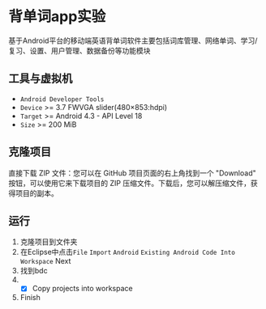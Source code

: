 # 背单词app实验

基于Android平台的移动端英语背单词软件主要包括词库管理、网络单词、学习/复习、设置、用户管理、数据备份等功能模块

## 工具与虚拟机

* `Android Developer Tools`
* `Device` >= 3.7 FWVGA slider(480×853:hdpi)
* `Target` >= Android 4.3 - API Level 18
* `Size` >= 200 MiB

## 克隆项目

直接下载 ZIP 文件：您可以在 GitHub 项目页面的右上角找到一个 "Download" 按钮，可以使用它来下载项目的 ZIP 压缩文件。下载后，您可以解压缩文件，获得项目的副本。

## 运行
1. 克隆项目到文件夹
2. 在Eclipse中点击`File` `Import` `Android` `Existing Android Code Into Workspace` Next
3. 找到bdc
4. - [x] Copy projects into workspace
6. Finish
